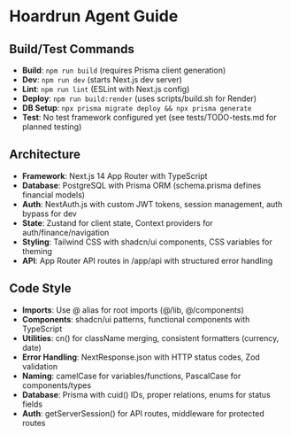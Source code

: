 # Hoardrun Agent Guide

## Build/Test Commands
- **Build**: `npm run build` (requires Prisma client generation)
- **Dev**: `npm run dev` (starts Next.js dev server)
- **Lint**: `npm run lint` (ESLint with Next.js config)
- **Deploy**: `npm run build:render` (uses scripts/build.sh for Render)
- **DB Setup**: `npx prisma migrate deploy && npx prisma generate`
- **Test**: No test framework configured yet (see tests/TODO-tests.md for planned testing)

## Architecture
- **Framework**: Next.js 14 App Router with TypeScript
- **Database**: PostgreSQL with Prisma ORM (schema.prisma defines financial models)
- **Auth**: NextAuth.js with custom JWT tokens, session management, auth bypass for dev
- **State**: Zustand for client state, Context providers for auth/finance/navigation
- **Styling**: Tailwind CSS with shadcn/ui components, CSS variables for theming
- **API**: App Router API routes in /app/api with structured error handling

## Code Style
- **Imports**: Use @ alias for root imports (@/lib, @/components)
- **Components**: shadcn/ui patterns, functional components with TypeScript
- **Utilities**: cn() for className merging, consistent formatters (currency, date)
- **Error Handling**: NextResponse.json with HTTP status codes, Zod validation
- **Naming**: camelCase for variables/functions, PascalCase for components/types
- **Database**: Prisma with cuid() IDs, proper relations, enums for status fields
- **Auth**: getServerSession() for API routes, middleware for protected routes
